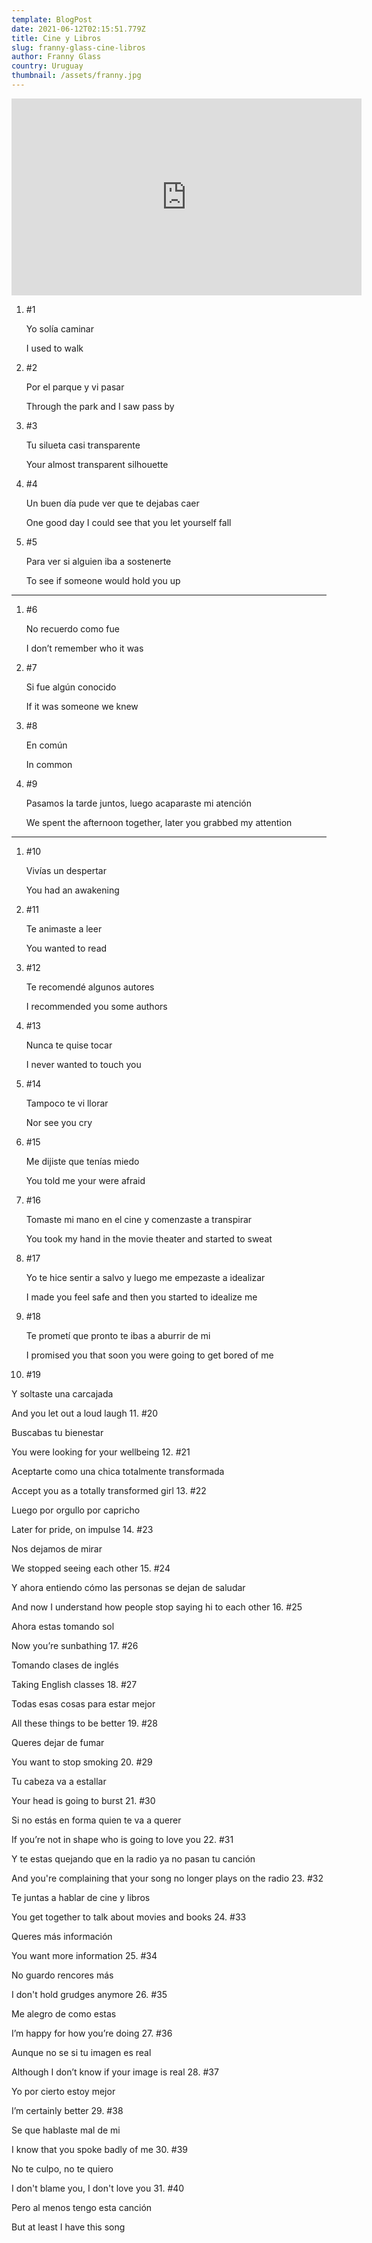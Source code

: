 ```yaml
---
template: BlogPost
date: 2021-06-12T02:15:51.779Z
title: Cine y Libros
slug: franny-glass-cine-libros
author: Franny Glass
country: Uruguay
thumbnail: /assets/franny.jpg
---
```

<iframe width="560" height="315" src="https://www.youtube.com/embed/iCMIbQJ9DWw" frameborder="0" allow="accelerometer; autoplay; encrypted-media; gyroscope; picture-in-picture" allowfullscreen></iframe>

1. \#1

   Yo solía caminar

   I used to walk
2. \#2

   Por el parque y vi pasar

   Through the park and I saw pass by
3. \#3

   Tu silueta casi transparente

   Your almost transparent silhouette
4. \#4

   Un buen día pude ver que te dejabas caer

   One good day I could see that you let yourself fall
5. \#5

   Para ver si alguien iba a sostenerte

   To see if someone would hold you up

- - -

1. \#6

   No recuerdo como fue

   I don’t remember who it was
2. \#7

   Si fue algún conocido

   If it was someone we knew
3. \#8

   En común

   In common
4. \#9

   Pasamos la tarde juntos, luego acaparaste mi atención

   We spent the afternoon together, later you grabbed my attention

- - -

1. \#10

   Vivías un despertar

   You had an awakening
2. \#11

   Te animaste a leer

   You wanted to read
3. \#12

   Te recomendé algunos autores

   I recommended you some authors
4. \#13

   Nunca te quise tocar

   I never wanted to touch you
5. \#14

   Tampoco te vi llorar

   Nor see you cry
6. \#15

   Me dijiste que tenías miedo

   You told me your were afraid
7. \#16

   Tomaste mi mano en el cine y comenzaste a transpirar

   You took my hand in the movie theater and started to sweat
8. \#17

   Yo te hice sentir a salvo y luego me empezaste a idealizar

   I made you feel safe and then you started to idealize me
9. \#18

   Te prometí que pronto te ibas a aburrir de mi

   I promised you that soon you were going to get bored of me
10. \#19

   Y soltaste una carcajada

   And you let out a loud laugh
11. \#20

   Buscabas tu bienestar

   You were looking for your wellbeing
12. \#21

   Aceptarte como una chica totalmente transformada

   Accept you as a totally transformed girl
13. \#22

   Luego por orgullo por capricho

   Later for pride, on impulse
14. \#23

   Nos dejamos de mirar
 
   We stopped seeing each other
15. \#24

   Y ahora entiendo cómo las personas se dejan de saludar

   And now I understand how people stop saying hi to each other
16. \#25

   Ahora estas tomando sol

   Now you’re sunbathing
17. \#26

   Tomando clases de inglés

   Taking English classes
18. \#27

   Todas esas cosas para estar mejor

   All these things to be better
19. \#28

   Queres dejar de fumar

   You want to stop smoking
20. \#29

   Tu cabeza va a estallar

   Your head is going to burst
21. \#30

   Si no estás en forma quien te va a querer

   If you’re not in shape who is going to love you
22. \#31

   Y te estas quejando que en la radio ya no pasan tu canción

   And you're complaining that your song no longer plays on the radio
23. \#32

   Te juntas a hablar de cine y libros

   You get together to talk about movies and books
24. \#33

   Queres más información

   You want more information
25. \#34

   No guardo rencores más

   I don't hold grudges anymore
26. \#35

   Me alegro de como estas

   I’m happy for how you’re doing
27. \#36

   Aunque no se si tu imagen es real

   Although I don’t know if your image is real
28. \#37

   Yo por cierto estoy mejor

   I’m certainly better
29. \#38

   Se que hablaste mal de mi

   I know that you spoke badly of me
30. \#39

   No te culpo, no te quiero

   I don't blame you, I don't love you
31. \#40

   Pero al menos tengo esta canción

   But at least I have this song
